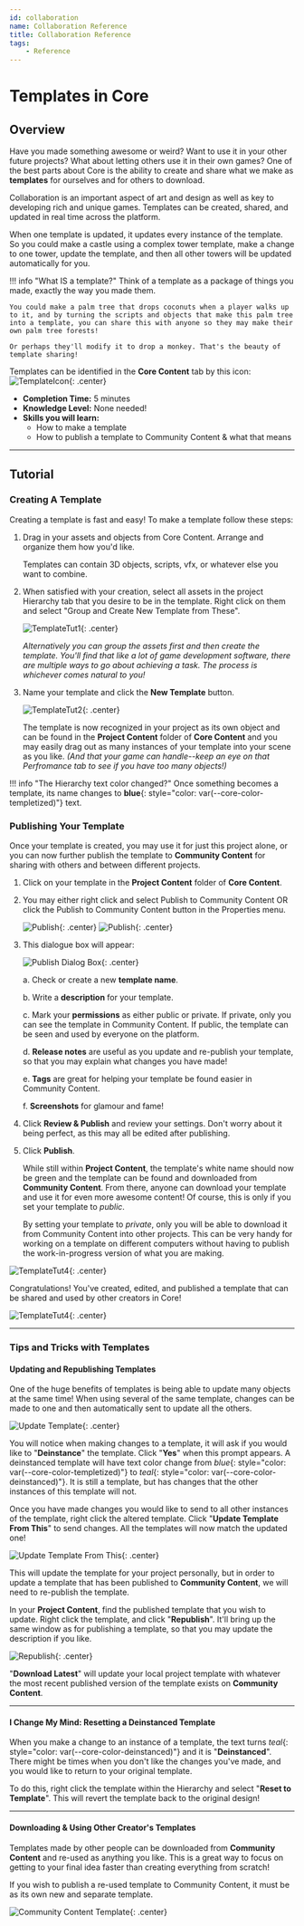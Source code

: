 ```yaml
---
id: collaboration
name: Collaboration Reference
title: Collaboration Reference
tags:
    - Reference
---
```


# Templates in Core

## Overview

Have you made something awesome or weird? Want to use it in your other future projects? What about letting others use it in their own games? One of the best parts about Core is the ability to create and share what we make as **templates** for ourselves and for others to download.

Collaboration is an important aspect of art and design as well as key to developing rich and unique games. Templates can be created, shared, and updated in real time across the platform.

When one template is updated, it updates every instance of the template. So you could make a castle using a complex tower template, make a change to one tower, update the template, and then all other towers will be updated automatically for you.

!!! info "What IS a template?"
    Think of a template as a package of things you made, exactly the way you made them.

    You could make a palm tree that drops coconuts when a player walks up to it, and by turning the scripts and objects that make this palm tree into a template, you can share this with anyone so they may make their own palm tree forests!

    Or perhaps they'll modify it to drop a monkey. That's the beauty of template sharing!

Templates can be identified in the **Core Content** tab by this icon: ![TemplateIcon](../img/EditorManual/UI/templateicon.png "Templates are signified by a set of three cubes."){: .center}

- **Completion Time:** 5 minutes
- **Knowledge Level:** None needed!
- **Skills you will learn:**
    - How to make a template
    - How to publish a template to Community Content & what that means

---

## Tutorial

### Creating A Template

Creating a template is fast and easy! To make a template follow these steps:

1. Drag in your assets and objects from Core Content. Arrange and organize them how you'd like.

     Templates can contain 3D objects, scripts, vfx, or whatever else you want to combine.

2. When satisfied with your creation, select all assets in the project Hierarchy tab that you desire to be in the template. Right click on them and select "Group and Create New Template from These".

      ![TemplateTut1](../img/EditorManual/UI/TemplateTut1.png "Right click all of your selected objects at once in the Hierarchy."){: .center}

      *Alternatively you can group the assets first and then create the template. You'll find that like a lot of game development software, there are multiple ways to go about achieving a task. The process is whichever comes natural to you!*

3. Name your template and click the **New Template** button.

     ![TemplateTut2](../img/EditorManual/UI/TemplateTut2.png "Pick somethin' catchy."){: .center}

     The template is now recognized in your project as its own object and can be found in the **Project Content** folder of **Core Content** and you may easily drag out as many instances of your template into your scene as you like. *(And that your game can handle--keep an eye on that Perfromance tab to see if you have too many objects!)*

!!! info "The Hierarchy text color changed?"
     Once something becomes a template, its name changes to **blue**{: style="color: var(--core-color-templetized)"} text.

### Publishing Your Template

Once your template is created, you may use it for just this project alone, or you can now further publish the template to **Community Content** for sharing with others and between different projects.

1. Click on your template in the **Project Content** folder of **Core Content**.

2. You may either right click and select Publish to Community Content OR click the Publish to Community Content button in the Properties menu.

     ![Publish](../img/EditorManual/UI/PublishToCC.png "Publish by right clicking--"){: .center}
     ![Publish](../img/EditorManual/UI/PublishToCC_properts.png "Or publish via the Properties window!"){: .center}

3. This dialogue box will appear:

     ![Publish Dialog Box](../img/EditorManual/Art/PublishtoCCBox.png "Fill this up with info about your template."){: .center}

     a. Check or create a new **template name**.

     b. Write a **description** for your template.

     c. Mark your **permissions** as either public or private. If private, only you can see the template in Community Content. If public, the template can be seen and used by everyone on the platform.

     d. **Release notes** are useful as you update and re-publish your template, so that you may explain what changes you have made!

     e. **Tags** are great for helping your template be found easier in Community Content.

     f. **Screenshots** for glamour and fame!

4. Click **Review & Publish** and review your settings. Don't worry about it being perfect, as this may all be edited after publishing.

5. Click **Publish**.

   While still within **Project Content**, the template's white name should now be green and the template can be found and downloaded from **Community Content**. From there, anyone can download your template and use it for even more awesome content! Of course, this is only if you set your template to *public*.

   By setting your template to *private*, only you will be able to download it from Community Content into other projects. This can be very handy for working on a template on different computers without having to publish the work-in-progress version of what you are making.

![TemplateTut4](../img/EditorManual/UI/greenUserTemplate.png "Your template has been greenlit!"){: .center}

Congratulations! You've created, edited, and published a template that can be shared and used by other creators in Core!

![TemplateTut4](../img/EditorManual/UI/TemplateTut6.png "image_tooltip"){: .center}

---

### Tips and Tricks with Templates

#### Updating and Republishing Templates

One of the huge benefits of templates is being able to update many objects at the same time! When using several of the same template, changes can be made to one and then automatically sent to update all the others.

![Update Template](../img/EditorManual/Art/updateTemplate.gif "Update Template"){: .center}

You will notice when making changes to a template, it will ask if you would like to "**Deinstance**" the template. Click "**Yes**" when this prompt appears.
A deinstanced template will have text color change from *blue*{: style="color: var(--core-color-templetized)"} to *teal*{: style="color: var(--core-color-deinstanced)"}. It is still a template, but has changes that the other instances of this template will not.

Once you have made changes you would like to send to all other instances of the template, right click the altered template. Click "**Update Template From This**" to send changes. All the templates will now match the updated one!

![Update Template From This](../img/EditorManual/Art/updateTempFromThis.gif "Update Template From This"){: .center}

This will update the template for your project personally, but in order to update a template that has been published to **Community Content**, we will need to re-publish the template.

In your **Project Content**, find the published template that you wish to update. Right click the template, and click "**Republish**". It'll bring up the same window as for publishing a template, so that you may update the description if you like.

![Republish](../img/EditorManual/Art/RepublishTemplate.png "Republish"){: .center}

"**Download Latest**" will update your local project template with whatever the most recent published version of the template exists on **Community Content**.

---

#### I Change My Mind: Resetting a Deinstanced Template

When you make a change to an instance of a template, the text turns *teal*{: style="color: var(--core-color-deinstanced)"} and it is "**Deinstanced**". There might be times when you don't like the changes you've made, and you would like to return to your original template.

To do this, right click the template within the Hierarchy and select "**Reset to Template**". This will revert the template back to the original design!

---

#### Downloading & Using Other Creator's Templates

Templates made by other people can be downloaded from **Community Content** and re-used as anything you like. This is a great way to focus on getting to your final idea faster than creating everything from scratch!

If you wish to publish a re-used template to Community Content, it must be as its own new and separate template.

![Community Content Template](../img/EditorManual/Art/CCtemplate.png "Community Content Template"){: .center}
